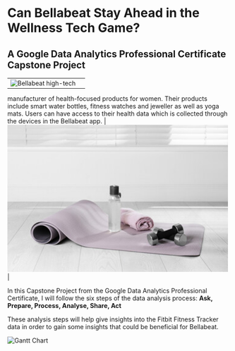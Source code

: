 # Can Bellabeat Stay Ahead in the Wellness Tech Game?

## A Google Data Analytics Professional Certificate Capstone Project

|                                             |                                       |
|---------------------------------------------|---------------------------------------|
| ![Bellabeat](https://bellabeat.com/) high-tech 
manufacturer of health-focused products for women.
Their products include smart water bottles, fitness 
watches and jeweller as well as yoga mats. Users can 
have access to their health data which is collected 
through the devices in the Bellabeat app.     | <img src="bella.jpeg" alt="Bellabeat" width="500"> |






In this Capstone Project from the Google Data Analytics Professional Certificate, I will follow the six steps of the data analysis process:
**Ask, Prepare, Process, Analyse, Share, Act**

These analysis steps will help give insights into the Fitbit Fitness Tracker data in order to gain some insights that could be beneficial for Bellabeat.

![Gantt Chart](Fitbit_Analysis_and_Data_Project_Managemet.png)
